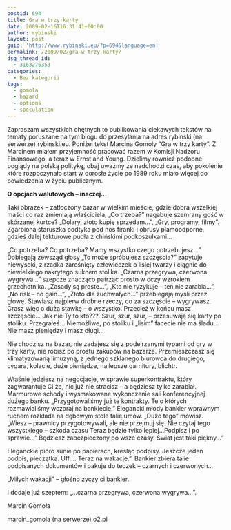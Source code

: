 ```yaml
---
postid: 694
title: Gra w trzy karty
date: 2009-02-16T16:31:41+00:00
author: rybinski
layout: post
guid: 'http://www.rybinski.eu/?p=694&language=en'
permalink: /2009/02/gra-w-trzy-karty/
dsq_thread_id:
  - 3163276353
categories:
  - Bez kategorii
tags:
  - gomola
  - hazard
  - options
  - speculation
---
```

<!--[if gte mso 9]><xml>        </xml><![endif]-->

<!--[if gte mso 9]><xml>     Normal   0         21         false   false   false      PL   X-NONE   X-NONE                                                                                                     </xml><![endif]-->

<!--[if gte mso 9]><xml>                                                                                                                                                                                                                                                                                                                                                                                                                                </xml><![endif]-->

<!--[if gte mso 10]><br />

<p> <![endif]-->

Zapraszam wszystkich chętnych to publikowania ciekawych tekstów na tematy poruszane na tym blogu do przesyłania na adres rybinski (na serwerze) rybinski.eu. Poniżej tekst Marcina Gomoły “Gra w trzy karty”. Z Marcinem miałem przyjemność pracować razem w Komisji Nadzoru Finansowego, a teraz w Ernst and Young. Dzielimy również podobne poglądy na polską politykę, obaj uważmy że nadchodzi czas, aby pokolenie które rozpoczynało start w dorosłe życie po 1989 roku miało więcej do powiedzenia w życiu publicznym. 

**O opcjach walutowych – inaczej…**

Taki obrazek – zatłoczony bazar w wielkim mieście, gdzie dobra wszelkiej maści co raz zmieniają właściciela, „Co trzeba?” nagabuje szemrany gość w skórzanej kurtce? „Dolary, złoto kupię sprzedam…”, „Gry, programy, filmy”. Zgarbiona staruszka podtyka pod nos firanki i obrusy plamoodporne, gdzieś dalej tekturowe pudła z chińskimi podkoszulkami…

<!--more-->

„Co potrzeba? Co potrzeba? Mamy wszystko czego potrzebujesz…” Dobiegają zewsząd głosy „To może spróbujesz szczęścia?” zapytuje niewysoki, z rzadka zarośnięty człowieczek o lisiej twarzy i ciągnie do niewielkiego nakrytego suknem stolika. „Czarna przegrywa, czerwona wygrywa…” szepcze znacząco patrząc prosto w oczy wzrokiem grzechotnika. „Zasady są proste…”, „Kto nie ryzykuje – ten nie zarabia…”, „No risk – no gain…”, „Złoto dla zuchwałych…” przebiegają myśli przez głowę. Stawiasz najpierw drobne rzeczy, co za szczęście – wygrywasz. Grasz więc o dużą stawkę – o wszystko. Przecież w końcu masz szczęście… Jak nie Ty to kto???. Szur, szur, szur, – przesuwają się karty po stoliku. Przegrałeś… Niemożliwe, po stoliku i „lisim” facecie nie ma śladu… Nie masz pieniędzy i masz długi…

Nie chodzisz na bazar, nie zadajesz się z podejrzanymi typami od gry w trzy karty, nie robisz po prostu zakupów na bazarze. Przemieszczasz się klimatyzowaną limuzyną, z jednego szklanego biurowca do drugiego, cygara, kolacje, duże pieniądze, najlepsze garnitury, blichtr.

Właśnie jedziesz na negocjacje, w sprawie superkontraktu, który zagwarantuje Ci że, nic już nie stracisz – a będziesz tylko zarabiał. Marmurowe schody i wysmakowane wykończenie sali konferencyjnej dużego banku. „Przygotowaliśmy już te kontrakty. Te o których rozmawialiśmy wczoraj na bankiecie.” Elegancki młody bankier wprawnym ruchem rozkłada na dębowym stole talię umów. „Dużo tego” mówisz. „Wiesz – prawnicy przygotowywali, ale nie przejmuj się. Nie czytaj tego wszystkiego – szkoda czasu Teraz będzie tylko lepiej…Podpisz i po sprawie…” Będziesz zabezpieczony po wsze czasy. Świat jest taki piękny…”

Eleganckie pióro sunie po papierach, kreśląc podpisy. Jeszcze jeden podpis, pieczątka. Uff…. Teraz na wakacje.”. Bankier zbiera talie podpisanych dokumentów i pakuje do teczek – czarnych i czerwonych…

„Miłych wakacji” – głośno życzy ci bankier.

I dodaje już szeptem: „…czarna przegrywa, czerwona wygrywa…”.

Marcin Gomoła

marcin_gomola (na serwerze) o2.pl
